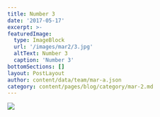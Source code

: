 ```yaml
---
title: Number 3
date: '2017-05-17'
excerpt: >-
featuredImage:
  type: ImageBlock
  url: '/images/mar2/3.jpg'
  altText: Number 3
  caption: 'Number 3'
bottomSections: []
layout: PostLayout
author: content/data/team/mar-a.json
category: content/pages/blog/category/mar-2.md
---
```

<img src="/images/mar2/3.jpg">